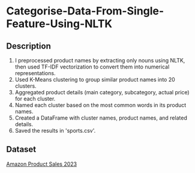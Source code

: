 # Categorise-Data-From-Single-Feature-Using-NLTK

## Description 
1. I preprocessed product names by extracting only nouns using NLTK, then used TF-IDF vectorization to convert them into numerical representations.
2. Used K-Means clustering to group similar product names into 20 clusters.
3. Aggregated product details (main category, subcategory, actual price) for each cluster.
4. Named each cluster based on the most common words in its product names.
5. Created a DataFrame with cluster names, product names, and related details.
6. Saved the results in 'sports.csv'.

## Dataset
[Amazon Product Sales 2023](https://www.kaggle.com/datasets/lokeshparab/amazon-products-dataset)

